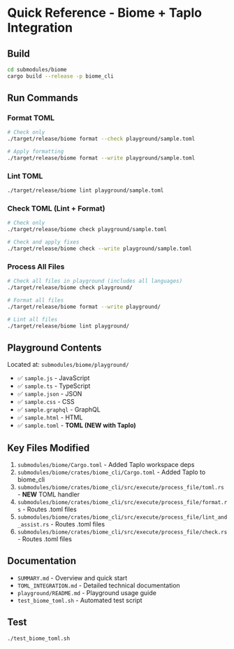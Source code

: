 # Quick Reference - Biome + Taplo Integration

## Build

```bash
cd submodules/biome
cargo build --release -p biome_cli
```

## Run Commands

### Format TOML

```bash
# Check only
./target/release/biome format --check playground/sample.toml

# Apply formatting
./target/release/biome format --write playground/sample.toml
```

### Lint TOML

```bash
./target/release/biome lint playground/sample.toml
```

### Check TOML (Lint + Format)

```bash
# Check only
./target/release/biome check playground/sample.toml

# Check and apply fixes
./target/release/biome check --write playground/sample.toml
```

### Process All Files

```bash
# Check all files in playground (includes all languages)
./target/release/biome check playground/

# Format all files
./target/release/biome format --write playground/

# Lint all files
./target/release/biome lint playground/
```

## Playground Contents

Located at: `submodules/biome/playground/`

- ✅ `sample.js` - JavaScript
- ✅ `sample.ts` - TypeScript  
- ✅ `sample.json` - JSON
- ✅ `sample.css` - CSS
- ✅ `sample.graphql` - GraphQL
- ✅ `sample.html` - HTML
- ✅ `sample.toml` - **TOML (NEW with Taplo)**

## Key Files Modified

1. `submodules/biome/Cargo.toml` - Added Taplo workspace deps
2. `submodules/biome/crates/biome_cli/Cargo.toml` - Added Taplo to biome_cli
3. `submodules/biome/crates/biome_cli/src/execute/process_file/toml.rs` - **NEW** TOML handler
4. `submodules/biome/crates/biome_cli/src/execute/process_file/format.rs` - Routes .toml files
5. `submodules/biome/crates/biome_cli/src/execute/process_file/lint_and_assist.rs` - Routes .toml files
6. `submodules/biome/crates/biome_cli/src/execute/process_file/check.rs` - Routes .toml files

## Documentation

- `SUMMARY.md` - Overview and quick start
- `TOML_INTEGRATION.md` - Detailed technical documentation
- `playground/README.md` - Playground usage guide
- `test_biome_toml.sh` - Automated test script

## Test

```bash
./test_biome_toml.sh
```

